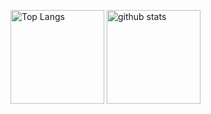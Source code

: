 <p align="left"> 
  <img alt="Top Langs" height="150px" src="https://github-readme-stats-ym6l.vercel.app/api?include_all_commits=true&count_private=true&username=noppoman&card_width=450&exclude_repo=github-readme-stats&hide_border=true&line_height=28&role=owner%2Ccollaborator&show_icons=true&theme=dark&bg_color=000000#gh-dark-mode-only" />
  <img alt="github stats" height="150px" src="https://github-readme-stats-ym6l.vercel.app/api/top-langs/?username=noppoman&layout=compact&langs_count=10&hide_border=true&role=owner,collaborator&hide=html,css,scss&theme=dark&bg_color=000000#gh-dark-mode-only" />
</p>
